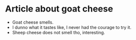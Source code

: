 Article about goat cheese
=========================

* Goat cheese smells.
* I dunno what it tastes like, I never had the courage to try it.
* Sheep cheese does not smell tho, interesting.
